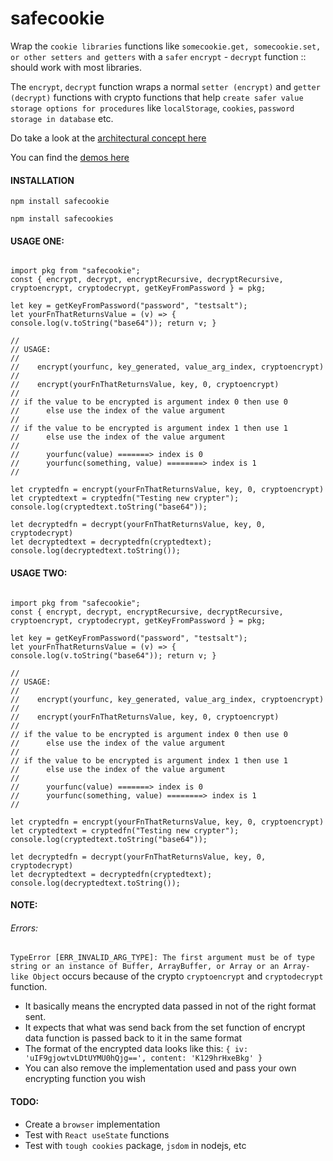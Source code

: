 # safecookie
Wrap the `cookie libraries` functions like `somecookie.get, somecookie.set, or other setters and getters` with a `safer` `encrypt` - `decrypt` function :: should work with most libraries. 

The `encrypt`, `decrypt` function wraps a normal `setter (encrypt)` and `getter (decrypt)` functions with crypto functions that help `create safer value storage options for procedures` like `localStorage`, `cookies`, `password storage in database` etc. 

Do take a look at the [architectural concept here](https://medium.com/@ganeshsurfs/toying-with-the-idea-of-storage-security-9fdd65707d6e)

You can find the [demos here](https://github.com/ganeshkbhat/safe-cookies/tree/main/demos)

#### INSTALLATION

`npm install safecookie`

`npm install safecookies`


#### USAGE ONE:

```

import pkg from "safecookie";
const { encrypt, decrypt, encryptRecursive, decryptRecursive, cryptoencrypt, cryptodecrypt, getKeyFromPassword } = pkg;

let key = getKeyFromPassword("password", "testsalt");
let yourFnThatReturnsValue = (v) => { console.log(v.toString("base64")); return v; }

// 
// USAGE:
//  
//    encrypt(yourfunc, key_generated, value_arg_index, cryptoencrypt) 
//
//    encrypt(yourFnThatReturnsValue, key, 0, cryptoencrypt) 
// 
// if the value to be encrypted is argument index 0 then use 0 
//      else use the index of the value argument
// 
// if the value to be encrypted is argument index 1 then use 1 
//      else use the index of the value argument
// 
//      yourfunc(value) =======> index is 0
//      yourfunc(something, value) ========> index is 1
// 

let cryptedfn = encrypt(yourFnThatReturnsValue, key, 0, cryptoencrypt) 
let cryptedtext = cryptedfn("Testing new crypter"); 
console.log(cryptedtext.toString("base64"));

let decryptedfn = decrypt(yourFnThatReturnsValue, key, 0, cryptodecrypt)
let decryptedtext = decryptedfn(cryptedtext);
console.log(decryptedtext.toString());

```

#### USAGE TWO:

```

import pkg from "safecookie";
const { encrypt, decrypt, encryptRecursive, decryptRecursive, cryptoencrypt, cryptodecrypt, getKeyFromPassword } = pkg;

let key = getKeyFromPassword("password", "testsalt");
let yourFnThatReturnsValue = (v) => { console.log(v.toString("base64")); return v; }

// 
// USAGE:
//  
//    encrypt(yourfunc, key_generated, value_arg_index, cryptoencrypt) 
//
//    encrypt(yourFnThatReturnsValue, key, 0, cryptoencrypt) 
// 
// if the value to be encrypted is argument index 0 then use 0 
//      else use the index of the value argument
// 
// if the value to be encrypted is argument index 1 then use 1 
//      else use the index of the value argument
// 
//      yourfunc(value) =======> index is 0
//      yourfunc(something, value) ========> index is 1
// 

let cryptedfn = encrypt(yourFnThatReturnsValue, key, 0, cryptoencrypt) 
let cryptedtext = cryptedfn("Testing new crypter"); 
console.log(cryptedtext.toString("base64"));

let decryptedfn = decrypt(yourFnThatReturnsValue, key, 0, cryptodecrypt)
let decryptedtext = decryptedfn(cryptedtext);
console.log(decryptedtext.toString());

```


#### NOTE:

###### Errors:

`TypeError [ERR_INVALID_ARG_TYPE]: The first argument must be of type string or an instance of Buffer, ArrayBuffer, or Array or an Array-like Object` occurs because of the crypto `cryptoencrypt` and `cryptodecrypt` function. 

- It basically means the encrypted data passed in not of the right format sent.
- It expects that what was send back from the set function of encrypt data function 
        is passed back to it in the same format
- The format of the encrypted data looks like this:
        `{ iv: 'uIF9gjowtvLDtUYMU0hQjg==', content: 'K129hrHxeBkg' }`
- You can also remove the implementation used and pass your own encrypting function you wish


#### TODO:

- Create a `browser` implementation
- Test with `React useState` functions
- Test with `tough cookies` package, `jsdom` in nodejs, etc
